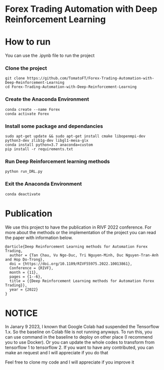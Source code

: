 # Forex Trading Automation with Deep Reinforcement Learning
<h1>How to run</h1>
You can use the .ipynb file to run the project 

### Clone the project
```
git clone https://github.com/TomatoFT/Forex-Trading-Automation-with-Deep-Reinforcement-Learning
cd Forex-Trading-Automation-with-Deep-Reinforcement-Learning
```

### Create the Anaconda Environment
```
conda create --name Forex
conda activate Forex
```

### Install some package and dependancies
```
sudo apt-get update && sudo apt-get install cmake libopenmpi-dev python3-dev zlib1g-dev libgl1-mesa-glx
conda install python=3.7 anaconda=custom
pip install -r requirements.txt
```

### Run Deep Reinforcement learning methods
```
python run_DRL.py
```

### Exit the Anaconda Environment
```
conda deactivate
```

<h1>Publication</h1>
<p>We use this project to have the publication in RIVF 2022 conference. For more about the methods or the implementation of the project you can read the paper with information below.</p>

```
@article{Deep Reinforcement Learning methods for Automation Forex Trading,
  author = {Tan Chau, Vu Ngo-Duc, Tri Nguyen-Minh, Duc Nguyen-Tran-Anh and Hop Do-Trong},
  doi = {https://doi.org/10.1109/RIVF55975.2022.10013861},
  Conference = {RIVF},
  month = {11},
  pages = {1--6},
  title = {{Deep Reinforcement Learning methods for Automation Forex Trading}},
  year = {2022}
}
```

 <h1>NOTICE</h1>
 <p>In Janary 9 2023, I known that Google Colab had suspended the Tensorflow 1.x. So the baseline on Colab file is not running anyways. To run this, you can use command in the baseline to deploy on other place (I recommend you to use Docker). Or you can update the whole codes to transform from tensorflow 1 to tensorflow 2. If you want to have any contributed, you can make an request and I will appreciate if you do that<p>
 
 <p>Feel free to clone my code and I will appreciate if you improve it</p>

